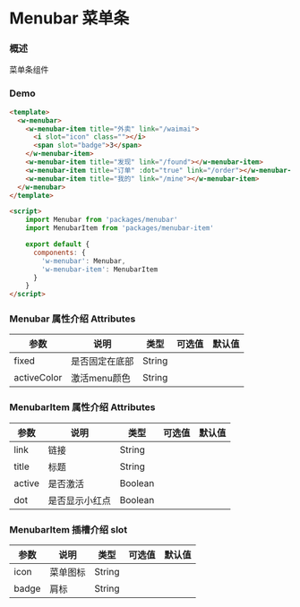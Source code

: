 #  Menubar 菜单条

### 概述

菜单条组件

### Demo

```html
<template>
  <w-menubar>
    <w-menubar-item title="外卖" link="/waimai">
      <i slot="icon" class=""></i>
      <span slot="badge">3</span>
    </w-menubar-item>
    <w-menubar-item title="发现" link="/found"></w-menubar-item>
    <w-menubar-item title="订单" :dot="true" link="/order"></w-menubar-item>
    <w-menubar-item title="我的" link="/mine"></w-menubar-item>
  </w-menubar>
</template>

<script>
    import Menubar from 'packages/menubar'
    import MenubarItem from 'packages/menubar-item'

    export default {
      components: {
        'w-menubar': Menubar,
        'w-menubar-item': MenubarItem
      }
    }
</script>

```

###  Menubar 属性介绍 Attributes

| 参数           | 说明            | 类型       | 可选值      |   默认值   |
|---------------|-----------------|-----------|------------|-----------|
| fixed         | 是否固定在底部     | String    |            |           |
| activeColor   | 激活menu颜色      | String     |            |          |


###  MenubarItem 属性介绍 Attributes

| 参数           | 说明            | 类型       | 可选值      |   默认值   |
|---------------|-----------------|-----------|------------|-----------|
| link          | 链接             | String    |            |           |
| title         | 标题             | String    |            |           |
| active        | 是否激活          | Boolean   |            |           |
| dot           | 是否显示小红点     | Boolean   |            |           |

###  MenubarItem 插槽介绍 slot

| 参数           | 说明            | 类型       | 可选值      |   默认值   |
|---------------|-----------------|-----------|------------|-----------|
| icon          | 菜单图标         | String    |            |           |
| badge         | 肩标         | String    |            |           |